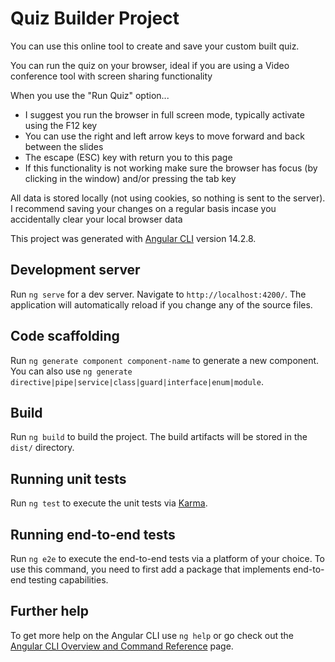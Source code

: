 # Quiz Builder Project

You can use this online tool to create and save your custom built quiz.

You can run the quiz on your browser, ideal if you are using a Video conference tool with screen sharing functionality

When you use the "Run Quiz" option...
* I suggest you run the browser in full screen mode, typically activate using the F12 key
* You can use the right and left arrow keys to move forward and back between the slides
* The escape (ESC) key with return you to this page
* If this functionality is not working make sure the browser has focus (by clicking in the window) and/or pressing the tab key

All data is stored locally (not using cookies, so nothing is sent to the server).
  I recommend saving your changes on a regular basis incase you accidentally clear your local browser data









This project was generated with [Angular CLI](https://github.com/angular/angular-cli) version 14.2.8.

## Development server

Run `ng serve` for a dev server. Navigate to `http://localhost:4200/`. The application will automatically reload if you change any of the source files.

## Code scaffolding

Run `ng generate component component-name` to generate a new component. You can also use `ng generate directive|pipe|service|class|guard|interface|enum|module`.

## Build

Run `ng build` to build the project. The build artifacts will be stored in the `dist/` directory.

## Running unit tests

Run `ng test` to execute the unit tests via [Karma](https://karma-runner.github.io).

## Running end-to-end tests

Run `ng e2e` to execute the end-to-end tests via a platform of your choice. To use this command, you need to first add a package that implements end-to-end testing capabilities.

## Further help

To get more help on the Angular CLI use `ng help` or go check out the [Angular CLI Overview and Command Reference](https://angular.io/cli) page.
